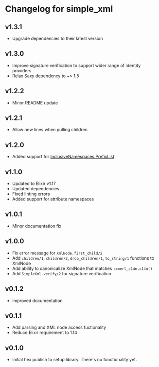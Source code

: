 # Changelog for simple_xml

## v1.3.1

* Upgrade dependencies to their latest version

## v1.3.0

* Improve signature verification to support wider range of identity providers
* Relax Saxy dependency to ~> 1.5

## v1.2.2

* Minor README update

## v1.2.1

* Allow new lines when pulling children

## v1.2.0

* Added support for [InclusiveNamespaces PrefixList](https://www.w3.org/TR/xml-exc-c14n/#def-InclusiveNamespaces-PrefixList)

## v1.1.0

* Updated to Elixir v1.17
* Updated dependencies
* Fixed linting errors
* Added support for attribute namespaces

## v1.0.1

* Minor documentation fix

## v1.0.0

* Fix error message for `XmlNode.first_child/2`
* Add `children/1`, `children/2`, `drop_children/1`, `to_string/1` functions to XmlNode
* Add ability to canonicalize XmlNode that matches `:xmerl_c14n.c14n()`
* Add `SimpleXml.verify/2` for signature verification

## v0.1.2

* Improved documentation

## v0.1.1

* Add parsing and XML node access fuctionality
* Reduce Elixir requirement to 1.14

## v0.1.0

* Initial hex publish to setup library.  There's no functionality yet.
